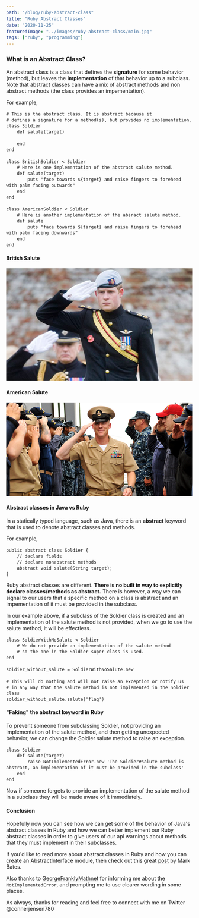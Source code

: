 ```yaml
---
path: "/blog/ruby-abstract-class"
title: "Ruby Abstract Classes"
date: "2020-11-25"
featuredImage: "../images/ruby-abstract-class/main.jpg"
tags: ["ruby", "programming"]
---
```


### What is an Abstract Class?

An abstract class is a class that defines the **signature** for some behavior (method), but leaves the **implementation** of that behavior up to a subclass. Note that abstract classes can have a mix of abstract methods and non abstract methods (the class provides an impementation).

For example,

    # This is the abstract class. It is abstract because it
    # defines a signature for a method(s), but provides no implementation.
    class Soldier
        def salute(target)

        end
    end

    class BritishSoldier < Soldier
        # Here is one implementation of the abstract salute method.
        def salute(target)
            puts "face towards ${target} and raise fingers to forehead with palm facing outwards"
        end
    end

    class AmericanSoldier < Soldier
        # Here is another implementation of the absract salute method.
        def salute
            puts "face towards ${target} and raise fingers to forehead with palm facing downwards"
        end
    end

#### British Salute

![British military salute](../images/ruby-abstract-class/british_salute.jpg "British military salute")

#### American Salute

![American military salute](../images/ruby-abstract-class/american_salute.jpg "American military salute")

#### Abstract classes in Java vs Ruby

In a statically typed language, such as Java, there is an **abstract** keyword that is used to denote abstract classes and methods.

For example,

    public abstract class Soldier {
        // declare fields
        // declare nonabstract methods
        abstract void salute(String target);
    }

Ruby abstract classes are different. **There is no built in way to explicitly declare classes/methods as abstract.** There is however, a way we can signal to our users that a specific method on a class is abstract and an impementation of it must be provided in the subclass.

In our example above, if a subclass of the Soldier class is created and an implementation of the salute method is not provided, when we go to use the salute method, it will be effectless.

    class SoldierWithNoSalute < Soldier
        # We do not provide an implementation of the salute method
        # so the one in the Soldier super class is used.
    end

    soldier_without_salute = SoldierWithNoSalute.new

    # This will do nothing and will not raise an exception or notify us 
    # in any way that the salute method is not implemented in the Soldier class
    soldier_without_salute.salute('flag')

#### "Faking" the abstract keyword in Ruby

To prevent someone from subclassing Soldier, not providing an implementation of the salute method, and then getting unexpected behavior, we can change the Soldier salute method to raise an exception.

    class Soldier
        def salute(target)
            raise NotImplementedError.new 'The Soldier#salute method is abstract, an implementation of it must be provided in the subclass'
        end
    end

Now if someone forgets to provide an implementation of the salute method in a subclass they will be made aware of it immediately.


#### Conclusion

Hopefully now you can see how we can get some of the behavior of Java's abstract classes in Ruby and how we can better implement our Ruby abstract classes in order to give users of our api warnings about methods that they must implement in their subclasses.

If you'd like to read more about abstract classes in Ruby and how you can create an AbstractInterface module, then check out this great <a class="text-blue-500 no-underline- hover:underline" href="https://metabates.com/2011/02/07/building-interfaces-and-abstract-classes-in-ruby/">post</a> by Mark Bates.

Also thanks to <a class="text-blue-500 no-underline- hover:underline" href="https://www.reddit.com/user/GeorgeFranklyMathnet">GeorgeFranklyMathnet</a> for informing me about the ```NotImplementedError```, and prompting me to use clearer wording in some places.

As always, thanks for reading and feel free to connect with me on Twitter @connerjensen780